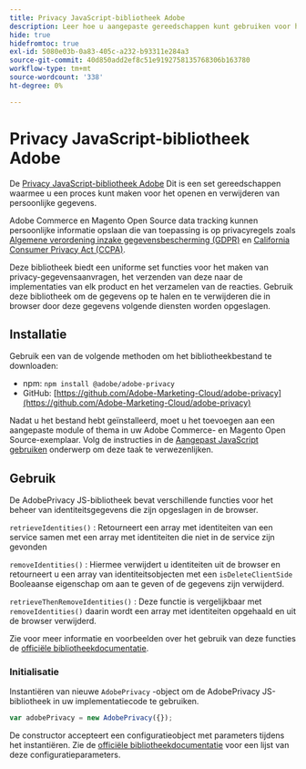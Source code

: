 ```yaml
---
title: Privacy JavaScript-bibliotheek Adobe
description: Leer hoe u aangepaste gereedschappen kunt gebruiken voor het openen en verwijderen van persoonlijke gegevens van klanten die zijn verzameld door Adobe Commerce en Magento Open Source.
hide: true
hidefromtoc: true
exl-id: 5080e03b-0a83-405c-a232-b93311e284a3
source-git-commit: 40d850add2ef8c51e9192758135768306b163780
workflow-type: tm+mt
source-wordcount: '338'
ht-degree: 0%

---
```


# Privacy JavaScript-bibliotheek Adobe

<!-- TODO: Remove hide metadata when the library has been integrated with Commerce. -->

De [Privacy JavaScript-bibliotheek Adobe](https://experienceleague.adobe.com/docs/experience-platform/privacy/js-library.html) Dit is een set gereedschappen waarmee u een proces kunt maken voor het openen en verwijderen van persoonlijke gegevens.

Adobe Commerce en Magento Open Source data tracking kunnen persoonlijke informatie opslaan die van toepassing is op privacyregels zoals [Algemene verordening inzake gegevensbescherming (GDPR)](gdpr.md) en [California Consumer Privacy Act (CCPA)](ccpa.md).

Deze bibliotheek biedt een uniforme set functies voor het maken van privacy-gegevensaanvragen, het verzenden van deze naar de implementaties van elk product en het verzamelen van de reacties. Gebruik deze bibliotheek om de gegevens op te halen en te verwijderen die in browser door deze gegevens volgende diensten worden opgeslagen.

## Installatie

Gebruik een van de volgende methoden om het bibliotheekbestand te downloaden:

- npm: `npm install @adobe/adobe-privacy`
- GitHub: [https://github.com/Adobe-Marketing-Cloud/adobe-privacy](https://github.com/Adobe-Marketing-Cloud/adobe-privacy)

Nadat u het bestand hebt geïnstalleerd, moet u het toevoegen aan een aangepaste module of thema in uw Adobe Commerce- en Magento Open Source-exemplaar. Volg de instructies in de [Aangepast JavaScript gebruiken](https://developer.adobe.com/commerce/frontend-core/javascript/custom/) onderwerp om deze taak te verwezenlijken.

## Gebruik

De AdobePrivacy JS-bibliotheek bevat verschillende functies voor het beheer van identiteitsgegevens die zijn opgeslagen in de browser.

`retrieveIdentities()`
: Retourneert een array met identiteiten van een service samen met een array met identiteiten die niet in de service zijn gevonden

`removeIdentities()`
: Hiermee verwijdert u identiteiten uit de browser en retourneert u een array van identiteitsobjecten met een `isDeleteClientSide` Booleaanse eigenschap om aan te geven of de gegevens zijn verwijderd.

`retrieveThenRemoveIdentities()`
: Deze functie is vergelijkbaar met `removeIdentities()` daarin wordt een array met identiteiten opgehaald en uit de browser verwijderd.

Zie voor meer informatie en voorbeelden over het gebruik van deze functies de [officiële bibliotheekdocumentatie](https://experienceleague.adobe.com/docs/experience-platform/privacy/js-library.html).

### Initialisatie

Instantiëren van nieuwe `AdobePrivacy` -object om de AdobePrivacy JS-bibliotheek in uw implementatiecode te gebruiken.

```js
var adobePrivacy = new AdobePrivacy({});
```

De constructor accepteert een configuratieobject met parameters tijdens het instantiëren.
Zie de [officiële bibliotheekdocumentatie](https://experienceleague.adobe.com/docs/experience-platform/privacy/js-library.html) voor een lijst van deze configuratieparameters.
